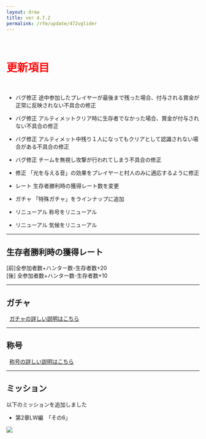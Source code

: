 ```yaml
---
layout: draw
title: ver 4.7.2
permalink: /rfm/update/472vglider
---
```



<br>
<h1 id="1"><font color="red">更新項目</font></h1><br>

+ <span class="red-badge">バグ修正</span> 途中参加したプレイヤーが最後まで残った場合、付与される賞金が正常に反映されない不具合の修正

+ <span class="red-badge">バグ修正</span> アルティメットクリア時に生存者でなかった場合、賞金が付与されない不具合の修正

+ <span class="red-badge">バグ修正</span> アルティメット中残り１人になってもクリアとして認識されない場合がある不具合の修正

+ <span class="red-badge">バグ修正</span> チームを無視し攻撃が行われてしまう不具合の修正

+ <span class="red-badge">修正</span> 「光を与える音」の効果をプレイヤーと村人のみに適応するように修正

+ <span class="blue-badge">レート</span> 生存者勝利時の獲得レート数を変更

+ <span class="blue-badge">ガチャ</span> 「特殊ガチャ」をラインナップに追加

+ <span class="green-badge">リニューアル</span> 称号をリニューアル

+ <span class="green-badge">リニューアル</span> 気候をリニューアル



---------------------  
## 生存者勝利時の獲得レート  
[前]全参加者数+ハンター数-生存者数+20<br>
[後] 全参加者数+ハンター数-生存者数+10<br>

----------------------
## ガチャ
  
[ガチャの詳しい説明はこちら](http://web.njj12.net/rfm/gacha)<br/>

----------------------
## 称号
  
[称号の詳しい説明はこちら](http://web.njj12.net/rfm/prefix)<br/>
  
  

----------------------
## ミッション


以下のミッションを追加しました  
  
+ 第2章LW編　「その6」 

<a><img src="http://web.njj12.net/public/images/lw6-1.png"></a><br>
  
